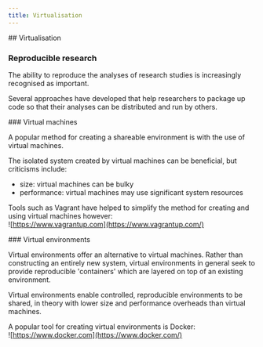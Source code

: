 ```yaml
---
title: Virtualisation
---
```


## Virtualisation

### Reproducible research

The ability to reproduce the analyses of research studies is increasingly recognised as important.

Several approaches have developed that help researchers to package up code so that their analyses can be distributed and run by others.

### Virtual machines

A popular method for creating a shareable environment is with the use of virtual machines. 

The isolated system created by virtual machines can be beneficial, but criticisms include:

- size: virtual machines can be bulky
- performance: virtual machines may use significant system resources

Tools such as Vagrant have helped to simplify the method for creating and using virtual machines however:  
![https://www.vagrantup.com](https://www.vagrantup.com/)

### Virtual environments

Virtual environments offer an alternative to virtual machines. Rather than constructing an entirely new system, virtual environments in general seek to 
provide reproducible 'containers' which are layered on top of an existing environment.

Virtual environments enable controlled, reproducible environments to be shared, in theory with lower size and performance overheads than virtual machines.

A popular tool for creating virtual environments is Docker:  
![https://www.docker.com](https://www.docker.com/)

<!-- 
https://github.com/idekerlab/cyREST/wiki/Docker-and-Data-Analysis
http://arxiv.org/pdf/1410.0846v1.pdf
-->


